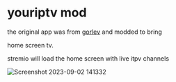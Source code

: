 # youriptv mod 
the original app was from [gorlev](https://github.com/gorlev/Your-IPTV) and modded to bring 

home screen tv.

stremio will load the home screen with live itpv channels


![Screenshot 2023-09-02 141332](https://github.com/greg84-hub/iptvmod2/assets/59282468/28bf0f7b-a6a0-4840-a717-bc647dd6a513)
